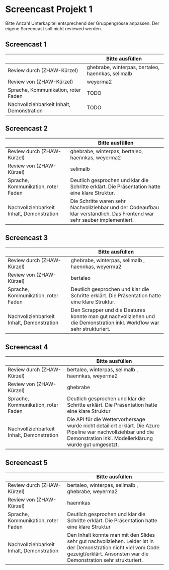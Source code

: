 ﻿# Screencast Projekt 1

Bitte Anzahl Unterkapitel entsprechend der Gruppengrösse anpassen. Der eigene Screencast soll nicht reviewed werden.

## Screencast 1

|       | Bitte ausfüllen |
|-------|-----------------|
| Review durch (ZHAW-Kürzel) |  ghebrabe, winterpas, bertaleo, haennkas, selimalb          |
| Review von (ZHAW-Kürzel) |    weyerma2        |
| Sprache, Kommunikation, roter Faden | TODO |
| Nachvollziehbarkeit Inhalt, Demonstration | TODO |

## Screencast 2

|       | Bitte ausfüllen |
|-------|-----------------|
| Review durch (ZHAW-Kürzel) |    ghebrabe, winterpas, bertaleo, haennkas, weyerma2        |
| Review von (ZHAW-Kürzel) |      selimalb      |
| Sprache, Kommunikation, roter Faden | Deutlich gesprochen und klar die Schritte erklärt. Die Präsentation hatte eine klare Struktur. |
| Nachvollziehbarkeit Inhalt, Demonstration | Die Schritte waren sehr Nachvollziehbar und der Codeaufbau klar verständlich. Das Frontend war sehr sauber implementiert. |

## Screencast 3

|       | Bitte ausfüllen |
|-------|-----------------|
| Review durch (ZHAW-Kürzel) |   ghebrabe, winterpas, selimalb , haennkas, weyerma2         |
| Review von (ZHAW-Kürzel) |     bertaleo       |
| Sprache, Kommunikation, roter Faden | Deutlich gesprochen und klar die Schritte erklärt. Die Präsentation hatte eine klare Struktur. |
| Nachvollziehbarkeit Inhalt, Demonstration | Den Scrapper und die Deatures konnte man gut nachvollziehen und die Demonstration inkl. Workflow war sehr strukturiert. |

## Screencast 4

|       | Bitte ausfüllen |
|-------|-----------------|
| Review durch (ZHAW-Kürzel) |    bertaleo, winterpas, selimalb , haennkas, weyerma2        |
| Review von (ZHAW-Kürzel) |    ghebrabe        |
| Sprache, Kommunikation, roter Faden | Deutlich gesprochen und klar die Schritte erklärt. Die Präsentation hatte eine klare Struktur |
| Nachvollziehbarkeit Inhalt, Demonstration | Die API für die Wettervorhersage wurde nicht detailiert erklärt. Die Azure Pipeline war nachvollziehbar und die Demonstration inkl. Modellerklärung wurde gut umgesetzt. |

## Screencast 5

|       | Bitte ausfüllen |
|-------|-----------------|
| Review durch (ZHAW-Kürzel) |   bertaleo, winterpas, selimalb , ghebrabe, weyerma2          |
| Review von (ZHAW-Kürzel) |     haennkas       |
| Sprache, Kommunikation, roter Faden | Deutlich gesprochen und klar die Schritte erklärt. Die Präsentation hatte eine klare Struktur |
| Nachvollziehbarkeit Inhalt, Demonstration | Den Inhalt konnte man mit den Slides sehr gut nachvollziehen. Leider ist in der Demonstration nicht viel vom Code gezeigt/erklärt. Ansonsten war die Demonstration sehr strukturiert. |
